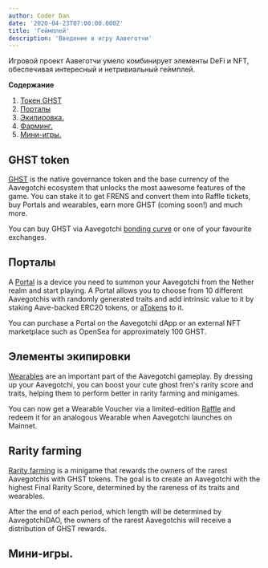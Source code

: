 ```yaml
---
author: Coder Dan
date: '2020-04-23T07:00:00.000Z'
title: 'Геймплей'
description: 'Введение в игру Аавеготчи'
---
```


Игровой проект Аавеготчи умело комбинирует элементы DeFi и NFT, обеспечивая интересный и нетривиальный геймплей.

<div class="contentsBox">

**Содержание**

<ol>
<li><a href=#ghst-token>Токен GHST</a></li>
<li><a href=#portals>Порталы</a></li>
<li><a href=#wearables>Экипировка.</a></li>
<li><a href=#rarity-farming>Фарминг.</a></li>
<li><a href=#minigames>Мини-игры.</a></li>
</ol>

</div>

## GHST token

[GHST](https://wiki.aavegotchi.com/en/ghst) is the native governance token and the base currency of the Aavegotchi ecosystem that unlocks the most aawesome features of the game. You can stake it to get FRENS and convert them into Raffle tickets, buy Portals and wearables, earn more GHST (coming soon!) and much more.

You can buy GHST via Aavegotchi [bonding curve](https://wiki.aavegotchi.com/en/curve) or one of your favourite exchanges.

## Порталы

A [Portal](https://wiki.aavegotchi.com/en/portals) is a device you need to summon your Aavegotchi from the Nether realm and start playing. A Portal allows you to choose from 10 different Aavegotchis with randomly generated traits and add intrinsic value to it by staking Aave-backed ERC20 tokens, or [aTokens](https://wiki.aavegotchi.com/en/atokens) to it.

You can purchase a Portal on the Aavegotchi dApp or an external NFT marketplace such as OpenSea for approximately 100 GHST.

## Элементы экипировки

[Wearables](https://wiki.aavegotchi.com/en/wearables) are an important part of the Aavegotchi gameplay. By dressing up your Aavegotchi, you can boost your cute ghost fren's rarity score and traits, helping them to perform better in rarity farming and minigames.

You can now get a Wearable Voucher via a limited-edition [Raffle](https://aavegotchi.medium.com/aavegotchi-raffles-a-frenly-guide-66f624c9bc60) and redeem it for an analogous Wearable when Aavegotchi launches on Mainnet.

## Rarity farming

[Rarity farming](https://wiki.aavegotchi.com/en/rarity-farming#final-rarity-score) is a minigame that rewards the owners of the rarest Aavegotchis with GHST tokens. The goal is to create an Aavegotchi with the highest Final Rarity Score, determined by the rareness of its traits and wearables.

After the end of each period, which length will be determined by AavegotchiDAO, the owners of the rarest Aavegotchis will receive a distribution of GHST rewards.

## Мини-игры.
